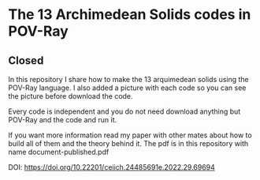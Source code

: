 # The 13 Archimedean Solids codes in POV-Ray
## Closed

In this repository I share how to make the 13 arquimedean solids 
using the POV-Ray language. I also added a picture with each code 
so you can see the picture before download the code. 

Every code is independent and you do not need download anything 
but POV-Ray and the code and run it. 

If you want more information read my paper with other mates 
about how to build all of them and the theory behind it. 
The pdf is in this repository with name document-published.pdf

DOI: https://doi.org/10.22201/ceiich.24485691e.2022.29.69694
